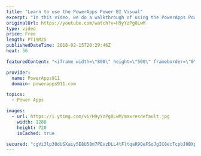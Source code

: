 ```yaml
---
title: "Learn to use the PowerApps Power BI Visual"
excerpt: "In this video, we do a walkthrough of using the PowerApps Power BI visual that is in preview. This allows you to add an actionable app to your actionable Power BI Report. Very cool stuff.  Learn PowerApps by connecting to SharePoint Online https://www.youtube.com/watch?v=BnYe_7fpZRM  Learn PowerApps"
originalUrl: https://youtube.com/watch?v=H9yYzPg0LwM
type: video
price: Free
length: PT19M2S
publishedDateTime: 2018-02-15T20:29:46Z
heat: 56

featuredContent: "<iframe width=\"800\" height=\"500\" frameborder=\"0\" src=\"https://www.youtube.com/embed/H9yYzPg0LwM\" allow=\"accelerometer; autoplay; encrypted-media; gyroscope; picture-in-picture\" allowfullscreen></iframe>"

provider:
  name: PowerApps911
  domain: powerapps911.com

topics:
  - Power Apps

images:
  - url: https://i.ytimg.com/vi/H9yYzPg0LwM/maxresdefault.jpg
    width: 1280
    height: 720
    isCached: true

secured: "cgVi3lp30dUSXaiy5E8U58m7PEvzDLL4tFltqaR9QeFSoJgIC8ecTcpbJ0BXpvDoh6zkqDtKoQNOh9FJWlEUMGSATBe9AtAPamP8y/xdHRD7ydy9k9SHZm+BOkrTgxwXt6PMm/ZNbEvMgYJQJBs0bK0iRIcbMe/AgexZ/47riaBwgL12ErSup6q524/9R/R78KiLy5yOdq6W9lAeSW3tWDOgLwkbA00ivjpD1gD0ru08KZX2HLX7xoiF29fBLXVJ8ZKY+RTyBg4lNBQQpHQii68jdW3eid+yucTwRFUAlBfEA/iG7ARHwKEBEl9KQodWdHZVKhIHea8y2afB0DjGs3wDM3Ebgq8iLlE8rWZ06E7JSaTDQ/jolN2AQ4KE9ShaXMcGDhZBg6SU5M+1hCtlag==;T8Je0GIXEb68EdHhL/0NEA=="
---
```


